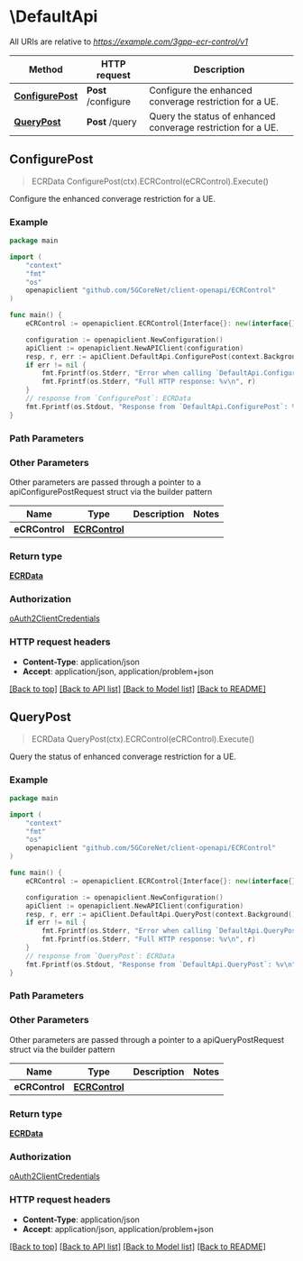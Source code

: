 # \DefaultApi

All URIs are relative to *https://example.com/3gpp-ecr-control/v1*

Method | HTTP request | Description
------------- | ------------- | -------------
[**ConfigurePost**](DefaultApi.md#ConfigurePost) | **Post** /configure | Configure the enhanced converage restriction for a UE.
[**QueryPost**](DefaultApi.md#QueryPost) | **Post** /query | Query the status of enhanced converage restriction for a UE.



## ConfigurePost

> ECRData ConfigurePost(ctx).ECRControl(eCRControl).Execute()

Configure the enhanced converage restriction for a UE.

### Example

```go
package main

import (
    "context"
    "fmt"
    "os"
    openapiclient "github.com/5GCoreNet/client-openapi/ECRControl"
)

func main() {
    eCRControl := openapiclient.ECRControl{Interface{}: new(interface{})} // ECRControl | 

    configuration := openapiclient.NewConfiguration()
    apiClient := openapiclient.NewAPIClient(configuration)
    resp, r, err := apiClient.DefaultApi.ConfigurePost(context.Background()).ECRControl(eCRControl).Execute()
    if err != nil {
        fmt.Fprintf(os.Stderr, "Error when calling `DefaultApi.ConfigurePost``: %v\n", err)
        fmt.Fprintf(os.Stderr, "Full HTTP response: %v\n", r)
    }
    // response from `ConfigurePost`: ECRData
    fmt.Fprintf(os.Stdout, "Response from `DefaultApi.ConfigurePost`: %v\n", resp)
}
```

### Path Parameters



### Other Parameters

Other parameters are passed through a pointer to a apiConfigurePostRequest struct via the builder pattern


Name | Type | Description  | Notes
------------- | ------------- | ------------- | -------------
 **eCRControl** | [**ECRControl**](ECRControl.md) |  | 

### Return type

[**ECRData**](ECRData.md)

### Authorization

[oAuth2ClientCredentials](../README.md#oAuth2ClientCredentials)

### HTTP request headers

- **Content-Type**: application/json
- **Accept**: application/json, application/problem+json

[[Back to top]](#) [[Back to API list]](../README.md#documentation-for-api-endpoints)
[[Back to Model list]](../README.md#documentation-for-models)
[[Back to README]](../README.md)


## QueryPost

> ECRData QueryPost(ctx).ECRControl(eCRControl).Execute()

Query the status of enhanced converage restriction for a UE.

### Example

```go
package main

import (
    "context"
    "fmt"
    "os"
    openapiclient "github.com/5GCoreNet/client-openapi/ECRControl"
)

func main() {
    eCRControl := openapiclient.ECRControl{Interface{}: new(interface{})} // ECRControl | 

    configuration := openapiclient.NewConfiguration()
    apiClient := openapiclient.NewAPIClient(configuration)
    resp, r, err := apiClient.DefaultApi.QueryPost(context.Background()).ECRControl(eCRControl).Execute()
    if err != nil {
        fmt.Fprintf(os.Stderr, "Error when calling `DefaultApi.QueryPost``: %v\n", err)
        fmt.Fprintf(os.Stderr, "Full HTTP response: %v\n", r)
    }
    // response from `QueryPost`: ECRData
    fmt.Fprintf(os.Stdout, "Response from `DefaultApi.QueryPost`: %v\n", resp)
}
```

### Path Parameters



### Other Parameters

Other parameters are passed through a pointer to a apiQueryPostRequest struct via the builder pattern


Name | Type | Description  | Notes
------------- | ------------- | ------------- | -------------
 **eCRControl** | [**ECRControl**](ECRControl.md) |  | 

### Return type

[**ECRData**](ECRData.md)

### Authorization

[oAuth2ClientCredentials](../README.md#oAuth2ClientCredentials)

### HTTP request headers

- **Content-Type**: application/json
- **Accept**: application/json, application/problem+json

[[Back to top]](#) [[Back to API list]](../README.md#documentation-for-api-endpoints)
[[Back to Model list]](../README.md#documentation-for-models)
[[Back to README]](../README.md)

